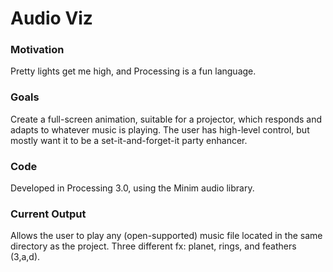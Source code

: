 Audio Viz
=========

### Motivation

Pretty lights get me high, and Processing is a fun language.

### Goals

Create a full-screen animation, suitable for a projector, which responds and adapts to whatever music is playing. The user has high-level control, but mostly want it to be a set-it-and-forget-it party enhancer.

### Code

Developed in Processing 3.0, using the Minim audio library.

### Current Output

Allows the user to play any (open-supported) music file located in the same directory as the project. Three different fx: planet, rings, and feathers (3,a,d).
